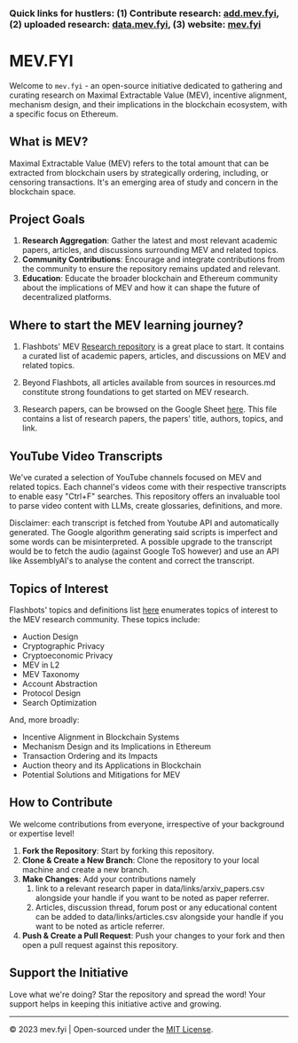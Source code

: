 ### Quick links for hustlers: (1) Contribute research: [add.mev.fyi](https://add.mev.fyi), (2) uploaded research: [data.mev.fyi](https://data.mev.fyi), (3) website: [mev.fyi](https://mev.fyi)

# MEV.FYI

Welcome to `mev.fyi` - an open-source initiative dedicated to gathering and curating research on Maximal Extractable Value (MEV), incentive alignment, mechanism design, and their implications in the blockchain ecosystem, with a specific focus on Ethereum.

## What is MEV?

Maximal Extractable Value (MEV) refers to the total amount that can be extracted from blockchain users by strategically ordering, including, or censoring transactions. It's an emerging area of study and concern in the blockchain space.

## Project Goals

1. **Research Aggregation**: Gather the latest and most relevant academic papers, articles, and discussions surrounding MEV and related topics.
2. **Community Contributions**: Encourage and integrate contributions from the community to ensure the repository remains updated and relevant.
3. **Education**: Educate the broader blockchain and Ethereum community about the implications of MEV and how it can shape the future of decentralized platforms.

## Where to start the MEV learning journey?
1. Flashbots' MEV [Research repository](https://github.com/flashbots/mev-research/) is a great place to start. It contains a curated list of academic papers, articles, and discussions on MEV and related topics.

2. Beyond Flashbots, all articles available from sources in resources.md constitute strong foundations to get started on MEV research.

3. Research papers, can be browsed on the Google Sheet [here](https://docs.google.com/spreadsheets/d/1POtuj3DtF3A-uwm4MtKvwNYtnl_PW6DPUYj6x7yJUIs/edit#gid=1299175463). This file contains a list of research papers, the papers' title, authors, topics, and link.

## YouTube Video Transcripts

We've curated a selection of YouTube channels focused on MEV and related topics. Each channel's videos come with their respective transcripts to enable easy "Ctrl+F" searches. This repository offers an invaluable tool to parse video content with LLMs, create glossaries, definitions, and more.

Disclaimer: each transcript is fetched from Youtube API and automatically generated. The Google algorithm generating said scripts is imperfect and some words can be misinterpreted. A possible upgrade to the transcript would be to fetch the audio (against Google ToS however) and use an API like AssemblyAI's to analyse the content and correct the transcript.  

## Topics of Interest
Flashbots' topics and definitions list [here](https://github.com/flashbots/mev-research/blob/main/topics.md) enumerates topics of interest to the MEV research community. These topics include:
- Auction Design
- Cryptographic Privacy
- Cryptoeconomic Privacy
- MEV in L2
- MEV Taxonomy
- Account Abstraction
- Protocol Design
- Search Optimization

And, more broadly:
- Incentive Alignment in Blockchain Systems
- Mechanism Design and its Implications in Ethereum
- Transaction Ordering and its Impacts
- Auction theory and its Applications in Blockchain
- Potential Solutions and Mitigations for MEV

## How to Contribute

We welcome contributions from everyone, irrespective of your background or expertise level!

1. **Fork the Repository**: Start by forking this repository.
2. **Clone & Create a New Branch**: Clone the repository to your local machine and create a new branch.
3. **Make Changes**: Add your contributions namely 
   1. link to a relevant research paper in data/links/arxiv_papers.csv alongside your handle if you want to be noted as paper referrer. 
   2. Articles, discussion thread, forum post or any educational content can be added to data/links/articles.csv alongside your handle if you want to be noted as article referrer.
4. **Push & Create a Pull Request**: Push your changes to your fork and then open a pull request against this repository.

## Support the Initiative

Love what we're doing? Star the repository and spread the word! Your support helps in keeping this initiative active and growing.

---

© 2023 mev.fyi | Open-sourced under the [MIT License](LICENSE).